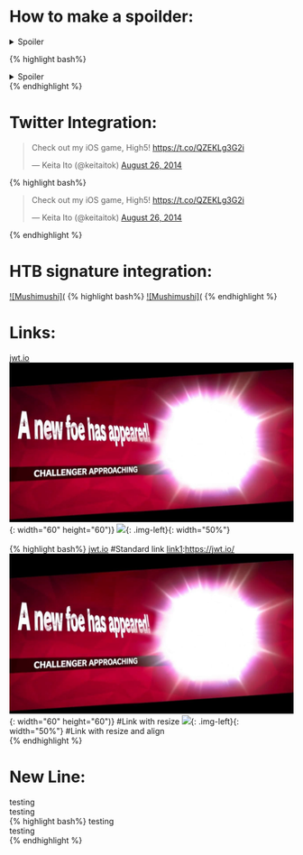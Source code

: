 How to make a spoilder:
=======================
<details>
    <summary>Spoiler</summary>
    Something small enough to escape casual notice.
</details>

{% highlight bash%}
<details>
    <summary>Spoiler</summary>
    Something small enough to escape casual notice.
</details>
{% endhighlight %}

Twitter Integration:
=====================
<blockquote class="twitter-tweet" data-lang="en"><p lang="en" dir="ltr">Check out my iOS game, High5! <a href="https://t.co/QZEKLg3G2i">https://t.co/QZEKLg3G2i</a></p>&mdash; Keita Ito (@keitaitok) <a href="https://twitter.com/keitaitok/status/504110217940836353">August 26, 2014</a></blockquote><script async="" src="//platform.twitter.com/widgets.js" charset="utf-8"></script>
{% highlight bash%}
<blockquote class="twitter-tweet" data-lang="en"><p lang="en" dir="ltr">Check out my iOS game, High5! <a href="https://t.co/QZEKLg3G2i">https://t.co/QZEKLg3G2i</a></p>&mdash; Keita Ito (@keitaitok) <a href="https://twitter.com/keitaitok/status/504110217940836353">August 26, 2014</a></blockquote><script async="" src="//platform.twitter.com/widgets.js" charset="utf-8"></script>
{% endhighlight %}

HTB signature integration:
==========================    
[![Mushimushi](<script src="https://www.hackthebox.eu/badge/60476"></script>](https://www.hackthebox.eu/home/users/profile/60476)
{% highlight bash%}
[![Mushimushi](<script src="https://www.hackthebox.eu/badge/60476"></script>](https://www.hackthebox.eu/home/users/profile/60476)
{% endhighlight %}

Links:
======
[jwt.io][link1] 
![](/images/new-foe/new-foe.jpg){: width="60" height="60")} 
![](/images/new-foe/Jerry.png){: .img-left}{: width="50%"}  
<BR CLEAR="left">
{% highlight bash%}
[jwt.io][link1] #Standard link
[link1]:https://jwt.io/
![](/images/new-foe/new-foe.jpg){: width="60" height="60")} #Link with resize
![](/images/new-foe/Jerry.png){: .img-left}{: width="50%"}  #Link with resize and align
<BR CLEAR="left">
{% endhighlight %}
    
New Line:
==========
testing <br/> testing
<br/>
{% highlight bash%}
testing <br/> testing
<br/>
{% endhighlight %}


[link1]:https://jwt.io/
